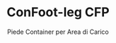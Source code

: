 ---
title: "ConFoot-leg CFP"
subtitle: "Piede Container per Area di Carico"
mainImage: "/images/products/confoot-leg-cfp-main.jpg"
gallery:
  - "/images/products/confoot-leg-cfp-1.jpg"
  - "/images/products/confoot-leg-cfp-2.jpg"
  - "/images/products/confoot-leg-cfp-3.jpg"
shortDescription: "ConFoot-leg CFP è progettato per le banchine di carico, permettendo al container di essere fissato alla banchina mentre consente alle porte di aprirsi completamente lateralmente."
technicalDescription: "Il modello CFP permette di caricare i prodotti direttamente dalla produzione nel container senza necessità di stoccaggio intermedio, e non è necessario utilizzare ulteriori attrezzature di movimentazione del container."
videoID: "da7h7VgJHgs"
specifications:
  - name: "Peso"
    value: "24 kg per piede"
  - name: "Capacità di carico"
    value: "30 tonnellate"
  - name: "Intervallo di regolazione"
    value: "1.043 mm a 1.448 mm"
  - name: "Materiale"
    value: "Acciaio di alta qualità"
price: "3.500 EUR"
priceVAT: "4.235 EUR"
pricingNotes: "Sconti per grandi quantitativi disponibili. Contatta il nostro team commerciale per ulteriori dettagli."
buyLink: "/contact"
howToUse: |
  1. Posiziona il piede CFP sul casting d'angolo del container
  2. Attiva il meccanismo di bloccaggio
  3. Regola l'altezza se necessario, nell'intervallo da 1.043 mm a 1.448 mm
  4. Fissa il container alla banchina di carico
  5. Apri completamente le porte del container contro i lati
  6. Carica i prodotti direttamente dalla produzione nel container
benefits:
  - title: "Integrazione con banchina di carico"
    description: "Consente di fissare il container alla banchina, permettendo alle porte di aprirsi completamente lateralmente"
  - title: "Carico diretto"
    description: "I prodotti possono essere caricati direttamente dalla produzione nel container senza stoccaggio intermedio"
  - title: "Nessun equipaggiamento aggiuntivo"
    description: "Non è necessario ulteriore equipaggiamento per la movimentazione dei container nelle operazioni di carico"
  - title: "Efficienza del rimorchio"
    description: "Libera il rimorchio per altre attività mentre il container rimane alla banchina"
  - title: "Spazio di stoccaggio aggiuntivo"
    description: "I container possono essere utilizzati come spazio di stoccaggio aggiuntivo quando non sono in transito"
  - title: "Mobilità immediata"
    description: "I container sono sempre pronti per essere spostati: basta far passare il rimorchio sotto il container per proseguire il viaggio"
articleContent: |
  ## Che cos'è ConFoot-leg CFP?

  ConFoot-leg CFP è una soluzione specializzata di piede per container progettata specificamente per le operazioni nelle banchine di carico. Il modello CFP permette di fissare i container alle banchine, consentendo al contempo l'apertura completa delle porte contro i lati, creando un'integrazione perfetta tra il container e la struttura. Questa soluzione innovativa trasforma i container da spedizione in estensioni efficienti della tua banchina di carico, eliminando la necessità di stoccaggio intermedio e l'uso di ulteriori attrezzature di movimentazione.

  ## Vantaggi chiave per le operazioni nelle banchine di carico

  Il ConFoot-leg CFP offre vantaggi operativi significativi per le aziende che regolarmente caricano e scaricano container da spedizione. Fissando direttamente i container alla banchina, è possibile liberare i rimorchi per altre attività, ottimizzando l'utilizzo della flotta e riducendo i tempi di attesa. I prodotti possono essere caricati direttamente dalla produzione nel container, senza stoccaggio intermedio, snellendo il processo logistico e riducendo i costi di movimentazione.

  Inoltre, i container dotati di piedi CFP possono essere utilizzati come spazio di stoccaggio aggiuntivo e flessibile quando non sono in transito. Rimangono pronti per essere spostati in qualsiasi momento: basta far passare il rimorchio sotto il container e il viaggio riprende. Questa versatilità rende il CFP una soluzione ideale per le aziende che desiderano migliorare l'efficienza della banchina di carico e la capacità di stoccaggio.

  ## Come funziona

  Il ConFoot-leg CFP si aggancia in maniera sicura ai casting d'angolo del container, fornendo un supporto stabile mentre il container è posizionato presso la banchina di carico. I piedi dispongono di un intervallo regolabile da 1.043 mm a 1.448 mm, consentendo un allineamento preciso con le diverse altezze delle banchine. Ogni piede pesa 24 kg, rendendoli facilmente maneggevoli per gli operatori, mentre il sistema garantisce una notevole capacità di carico di 30 tonnellate.

  Il processo di installazione è semplice:
  1. Posiziona i piedi CFP sui casting d'angolo del container
  2. Attiva il meccanismo di bloccaggio per fissare i piedi
  3. Regola l'altezza secondo necessità per allineare il container con la banchina
  4. Fissa il container alla banchina
  5. Apri completamente le porte del container contro i lati
  6. Inizia a caricare direttamente dalla produzione nel container

  Una volta terminato il carico, il container rimane pronto per il trasporto. Quando un rimorchio è disponibile, può semplicemente essere fatto passare sotto il container, rimuovendo i piedi, e il viaggio continua senza ulteriori operazioni intermedie.

  ## Applicazioni del ConFoot-leg CFP

  ### Impianti di produzione
  Gli impianti di produzione traggono notevoli vantaggi dalla capacità del CFP di creare un'estensione armoniosa dell'area produttiva. Posizionando i container direttamente alle banchine di carico, i prodotti possono passare direttamente dalla linea di produzione ai container, eliminando lo stoccaggio intermedio e riducendo i costi di movimentazione. Questo approccio di carico diretto minimizza il rischio di danni e razionalizza il processo logistico.

  ### Centri di distribuzione
  Per i centri di distribuzione, il CFP offre una preziosa flessibilità nelle operazioni di carico. I container possono essere posizionati alle banchine di carico per periodi prolungati, permettendo un carico efficiente man mano che i prodotti diventano disponibili. Questo approccio riduce la pressione di caricare i container entro tempi stretti mentre i rimorchi attendono, ottimizzando sia l'impiego della manodopera che le risorse di trasporto.

  ### Operazioni di vendita al dettaglio
  Le aziende del settore retail possono utilizzare container dotati di CFP come spazio di stoccaggio aggiuntivo flessibile durante i periodi di picco. I container possono essere posizionati alle banchine per la ricezione diretta delle merci, per poi essere spostati nelle aree di stoccaggio una volta pieni. Questo approccio offre una capacità aggiuntiva a costi contenuti senza la necessità di un'espansione permanente della struttura.

  ### Aziende di trasporto
  Le aziende di trasporto beneficiano di una migliore utilizzazione della flotta grazie al sistema CFP. I rimorchi possono lasciare i container presso i siti dei clienti e continuare immediatamente al prossimo incarico, invece di attendere le operazioni di carico/scarico. Questa efficienza può aumentare significativamente la capacità produttiva delle flotte di rimorchi esistenti.

  ## Specifiche tecniche

  - Capacità di carico: 30 tonnellate
  - Peso: 24 kg per piede
  - Intervallo di regolazione: da 1.043 mm a 1.448 mm
  - Materiale: acciaio di alta qualità con finitura resistente
  - Compatibilità: casting d'angolo standard per container da spedizione

  Il ConFoot-leg CFP rappresenta una soluzione innovativa per le operazioni nelle banchine di carico, offrendo alle aziende un modo per ottimizzare i processi logistici, migliorare l'utilizzo delle risorse e creare una capacità di stoccaggio aggiuntiva flessibile. Abilitando il carico diretto dalla produzione ai container e liberando i rimorchi per altre attività, il CFP aiuta le aziende a raggiungere una maggiore efficienza e convenienza nelle operazioni di movimentazione dei container.
---